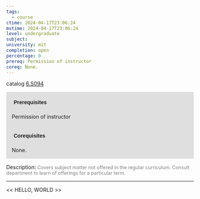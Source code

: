 ```yaml
---
tags:
  - course
ctime: 2024-04-17T23:06:24
mstime: 2024-04-17T23:06:24
level: undergraduate
subject: 
university: mit
completion: open
percentage: 0
prereq: Permission of instructor
coreq: None.
---
```


catalog [6.S094](http://student.mit.edu/catalog/m6e.html#6.S094)

<span style="display: block; padding: 15px; background-color: rgb(100, 100, 100, 0.2);"><font id="m_prereq3516_0" style="display: block; font-family: Arial, sans-serif; font-weight: bold; padding: 5px">Prerequisites</font><br><span id="prereq3516_0">Permission of instructor</span></span>
<span style="display: block; padding: 15px; background-color: rgb(100, 100, 100, 0.2);"><font id="m_coreq3516_0" style="display: block; font-family: Arial, sans-serif; font-weight: bold; padding: 5px">Corequisites</font><br><span id="coreq3516_0">None.</span></span>

<font style="">Description:</font>
<font style="color: grey; font-size: 0.8rem;">Covers subject matter not offered in the regular curriculum. Consult department to learn of offerings for a particular term.</font>



---

<< HELLO, WORLD >>
